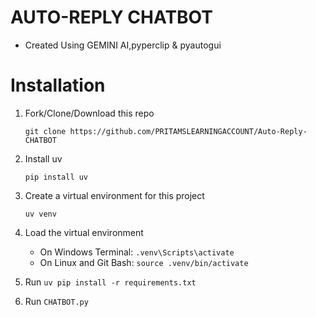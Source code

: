# AUTO-REPLY CHATBOT

- Created Using GEMINI AI,pyperclip & pyautogui
<!-- - uv is used to make this project -->

# Installation

1. Fork/Clone/Download this repo

   `git clone https://github.com/PRITAMSLEARNINGACCOUNT/Auto-Reply-CHATBOT`

2. Install uv

   `pip install uv`

3. Create a virtual environment for this project

   `uv venv`

4. Load the virtual environment

   - On Windows Terminal: `.venv\Scripts\activate`
   - On Linux and Git Bash: `source .venv/bin/activate`

5. Run `uv pip install -r requirements.txt`

6. Run `CHATBOT.py`
